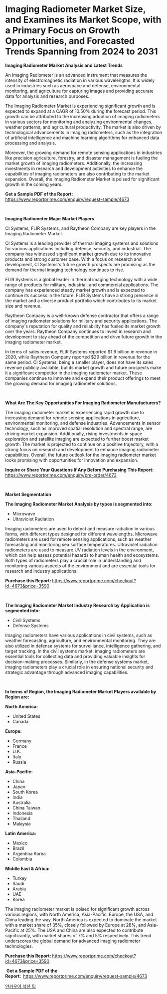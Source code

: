 <p><h1>Imaging Radiometer Market Size, and Examines its Market Scope, with a Primary Focus on Growth Opportunities, and Forecasted Trends Spanning from 2024 to 2031</h1></p><p><strong>Imaging Radiometer Market Analysis and Latest Trends</strong></p>
<p><p>An Imaging Radiometer is an advanced instrument that measures the intensity of electromagnetic radiation in various wavelengths. It is widely used in industries such as aerospace and defense, environmental monitoring, and agriculture for capturing images and providing accurate data for analysis and research purposes.</p><p>The Imaging Radiometer Market is experiencing significant growth and is expected to expand at a CAGR of 10.50% during the forecast period. This growth can be attributed to the increasing adoption of imaging radiometers in various sectors for monitoring and analyzing environmental changes, weather patterns, and agricultural productivity. The market is also driven by technological advancements in imaging radiometers, such as the integration of artificial intelligence and machine learning algorithms for enhanced data processing and analysis.</p><p>Moreover, the growing demand for remote sensing applications in industries like precision agriculture, forestry, and disaster management is fueling the market growth of imaging radiometers. Additionally, the increasing investments in research and development activities to enhance the capabilities of imaging radiometers are also contributing to the market expansion. Overall, the Imaging Radiometer Market is poised for significant growth in the coming years.</p></p>
<p><strong>Get a Sample PDF of the Report:&nbsp;</strong> <a href="https://www.reportprime.com/enquiry/request-sample/4673">https://www.reportprime.com/enquiry/request-sample/4673</a></p>
<p>&nbsp;</p>
<p><strong>Imaging Radiometer Major Market Players</strong></p>
<p><p>CI Systems, FLIR Systems, and Raytheon Company are key players in the Imaging Radiometer Market.</p><p>CI Systems is a leading provider of thermal imaging systems and solutions for various applications including defense, security, and industrial. The company has witnessed significant market growth due to its innovative products and strong customer base. With a focus on research and development, CI Systems's future growth prospects are promising as the demand for thermal imaging technology continues to rise.</p><p>FLIR Systems is a global leader in thermal imaging technology with a wide range of products for military, industrial, and commercial applications. The company has experienced steady market growth and is expected to continue its success in the future. FLIR Systems have a strong presence in the market and a diverse product portfolio which contributes to its market size and revenue.</p><p>Raytheon Company is a well-known defense contractor that offers a range of imaging radiometer solutions for military and security applications. The company's reputation for quality and reliability has fueled its market growth over the years. Raytheon Company continues to invest in research and development to stay ahead of the competition and drive future growth in the imaging radiometer market.</p><p>In terms of sales revenue, FLIR Systems reported $1.9 billion in revenue in 2020, while Raytheon Company reported $29 billion in revenue for the same period. CI Systems, being a smaller player, does not have its sales revenue publicly available, but its market growth and future prospects make it a significant competitor in the imaging radiometer market. These companies continue to innovate and expand their product offerings to meet the growing demand for imaging radiometer solutions.</p></p>
<p>&nbsp;</p>
<p><strong>What Are The Key Opportunities For Imaging Radiometer Manufacturers?</strong></p>
<p><p>The imaging radiometer market is experiencing rapid growth due to increasing demand for remote sensing applications in agriculture, environmental monitoring, and defense industries. Advancements in sensor technology, such as improved spatial resolution and spectral range, are driving market expansion. Additionally, rising investments in space exploration and satellite imaging are expected to further boost market growth. The market is projected to continue on a positive trajectory, with a strong focus on research and development to enhance imaging radiometer capabilities. Overall, the future outlook for the imaging radiometer market looks promising with opportunities for innovation and expansion.</p></p>
<p><strong>Inquire or Share Your Questions If Any Before Purchasing This Report:</strong> <a href="https://www.reportprime.com/enquiry/pre-order/4673">https://www.reportprime.com/enquiry/pre-order/4673</a></p>
<p>&nbsp;</p>
<p><strong>Market Segmentation</strong></p>
<p><strong>The Imaging Radiometer Market Analysis by types is segmented into:</strong></p>
<p><ul><li>Microwave</li><li>Ultraviolet Radiation</li></ul></p>
<p><p>Imaging radiometers are used to detect and measure radiation in various forms, with different types designed for different wavelengths. Microwave radiometers are used for remote sensing applications, such as weather forecasting and monitoring sea surface temperatures. Ultraviolet radiation radiometers are used to measure UV radiation levels in the environment, which can help assess potential hazards to human health and ecosystems. Both types of radiometers play a crucial role in understanding and monitoring various aspects of the environment and are essential tools for research and industry applications.</p></p>
<p><strong>Purchase this Report:&nbsp;</strong><a href="https://www.reportprime.com/checkout?id=4673&price=3590">https://www.reportprime.com/checkout?id=4673&price=3590</a></p>
<p>&nbsp;</p>
<p><strong>The Imaging Radiometer Market Industry Research by Application is segmented into:</strong></p>
<p><ul><li>Civil Systems</li><li>Defense Systems</li></ul></p>
<p><p>Imaging radiometers have various applications in civil systems, such as weather forecasting, agriculture, and environmental monitoring. They are also utilized in defense systems for surveillance, intelligence gathering, and target tracking. In the civil systems market, imaging radiometers are essential tools for collecting data and providing valuable insights for decision-making processes. Similarly, in the defense systems market, imaging radiometers play a crucial role in ensuring national security and strategic advantage through advanced imaging capabilities.</p></p>
<p>&nbsp;</p>
<p><strong>In terms of Region, the Imaging Radiometer Market Players available by Region are:</strong></p>
<p>
    <p> <strong> North America: </strong>
        <ul>
            <li>United States</li>
            <li>Canada</li>
        </ul>
        </p> 
    <p> <strong> Europe: </strong>
        <ul>
            <li>Germany</li>
            <li>France</li>
            <li>U.K.</li>
            <li>Italy</li>
            <li>Russia</li>
        </ul>
        </p> 
    <p> <strong> Asia-Pacific: </strong>
        <ul>
            <li>China</li>
            <li>Japan</li>
            <li>South Korea</li>
            <li>India</li>
            <li>Australia</li>
            <li>China Taiwan</li>
            <li>Indonesia</li>
            <li>Thailand</li>
            <li>Malaysia</li>
        </ul>
        </p> 
    <p> <strong> Latin America: </strong>
        <ul>
            <li>Mexico</li>
            <li>Brazil</li>
            <li>Argentina Korea</li>
            <li>Colombia</li>
        </ul>
        </p> 
    <p> <strong> Middle East & Africa: </strong>
        <ul>
            <li>Turkey</li>
            <li>Saudi</li>
            <li>Arabia</li>
            <li>UAE</li>
            <li>Korea</li>
        </ul>
    </p>
    </p>
<p><p>The imaging radiometer market is poised for significant growth across various regions, with North America, Asia-Pacific, Europe, the USA, and China leading the way. North America is expected to dominate the market with a market share of 35%, closely followed by Europe at 28%, and Asia-Pacific at 25%. The USA and China are also expected to contribute significantly, with market shares of 7% and 5% respectively. This trend underscores the global demand for advanced imaging radiometer technologies.</p></p>
<p><strong>Purchase this Report: </strong><a href="https://www.reportprime.com/checkout?id=4673&price=3590">https://www.reportprime.com/checkout?id=4673&price=3590</a></p>
<p>&nbsp;<strong>Get a Sample PDF of the Report:&nbsp;&nbsp;</strong><a href="https://www.reportprime.com/enquiry/request-sample/4673">https://www.reportprime.com/enquiry/request-sample/4673</a></p>
<p><strong></strong></p>
<p><p><a href="https://github.com/vdhdwjyp90142/Market-Research-Report-List-1/blob/main/132333314163.md">얀카우어 석션 팁</a></p></p>